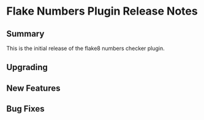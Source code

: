 # Flake Numbers Plugin Release Notes

## Summary

<!-- Here goes a general summary of what this release is about -->
This is the initial release of the flake8 numbers checker plugin.

## Upgrading

<!-- Here goes notes on how to upgrade from previous versions, including deprecations and what they should be replaced with -->

## New Features

<!-- Here goes the main new features and examples or instructions on how to use them -->

## Bug Fixes

<!-- Here goes notable bug fixes that are worth a special mention or explanation -->
